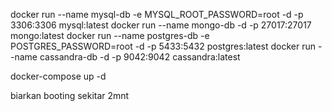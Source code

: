 docker run --name mysql-db -e MYSQL_ROOT_PASSWORD=root -d -p 3306:3306 mysql:latest
docker run --name mongo-db -d -p 27017:27017 mongo:latest
docker run --name postgres-db -e POSTGRES_PASSWORD=root -d -p 5433:5432 postgres:latest
docker run --name cassandra-db -d -p 9042:9042 cassandra:latest

docker-compose up -d

biarkan booting sekitar 2mnt